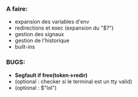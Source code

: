### A faire:

- expansion des variables d'env
- redirections et exec (expansion du "$?")
- gestion des signaux
- gestion de l'historique
- built-ins



### BUGS:

- **Segfault if free(token->redir)**
- (optional : checker si le terminal est un tty valid)
- (optional : $"lol")
